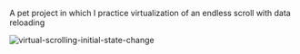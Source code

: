 A pet project in which I practice virtualization of an endless scroll with data reloading

![virtual-scrolling-initial-state-change](https://github.com/neskor-b/scroll-virtualization/assets/89013557/49158ae0-706d-4128-a637-43916fb2f0c4)
